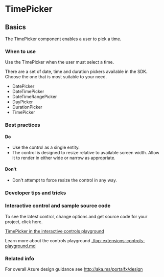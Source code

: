 ﻿# TimePicker

 
<a name="basics"></a>
## Basics
The TimePicker component enables a user to pick a time.



<!-- TODO get an IMAGE to embed here -->

<!-- TODO get an SAMPLE CODE to embed here -->

 
<a name="basics-when-to-use"></a>
### When to use
Use the TimePicker when the user must select a time.

There are a set of date, time and duration pickers available in the SDK.  Choose the one that is most suitable to your need.
* DatePicker
* DateTimePicker
* DateTimeRangePicker
* DayPicker
* DurationPicker
* TimePicker



 
<a name="basics-best-practices"></a>
### Best practices


<a name="basics-best-practices-do"></a>
#### Do

* Use the control as a single entity.
* The control is designed to resize relative to available screen width. Allow it to render in either wide or narrow as appropriate.

<a name="basics-best-practices-don-t"></a>
#### Don&#39;t

* Don't attempt to force resize the control in any way.




 
<a name="basics-developer-tips-and-tricks"></a>
### Developer tips and tricks



<a name="basics-interactive-control-and-sample-source-code"></a>
### Interactive control and sample source code
To see the latest control, change options and get source code for your project, click here.

<a href="https://ms.portal.azure.com/?Microsoft_Azure_Playground=true#blade/Microsoft_Azure_Playground/ControlsIndexBlade/TimePicker_create_Playground" target="_blank">TimePicker in the interactive controls playground</a>

Learn more about the controls playground [./top-extensions-controls-playground.md](./top-extensions-controls-playground.md)


 
<a name="basics-related-info"></a>
### Related info

For overall Azure design guidance see http://aka.ms/portalfx/design


